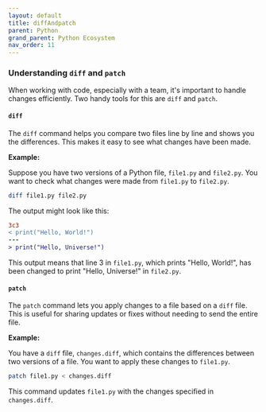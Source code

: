 ```yaml
---
layout: default
title: diffAndpatch
parent: Python
grand_parent: Python Ecosystem
nav_order: 11
---
```


### Understanding `diff` and `patch`

When working with code, especially with a team, it's important to handle changes efficiently. Two handy tools for this are `diff` and `patch`.

#### `diff`

The `diff` command helps you compare two files line by line and shows you the differences. This makes it easy to see what changes have been made.

**Example:**

Suppose you have two versions of a Python file, `file1.py` and `file2.py`. You want to check what changes were made from `file1.py` to `file2.py`.

```bash
diff file1.py file2.py
```

The output might look like this:

```diff
3c3
< print("Hello, World!")
---
> print("Hello, Universe!")
```

This output means that line 3 in `file1.py`, which prints "Hello, World!", has been changed to print "Hello, Universe!" in `file2.py`.

#### `patch`

The `patch` command lets you apply changes to a file based on a `diff` file. This is useful for sharing updates or fixes without needing to send the entire file.

**Example:**

You have a `diff` file, `changes.diff`, which contains the differences between two versions of a file. You want to apply these changes to `file1.py`.

```bash
patch file1.py < changes.diff
```

This command updates `file1.py` with the changes specified in `changes.diff`.